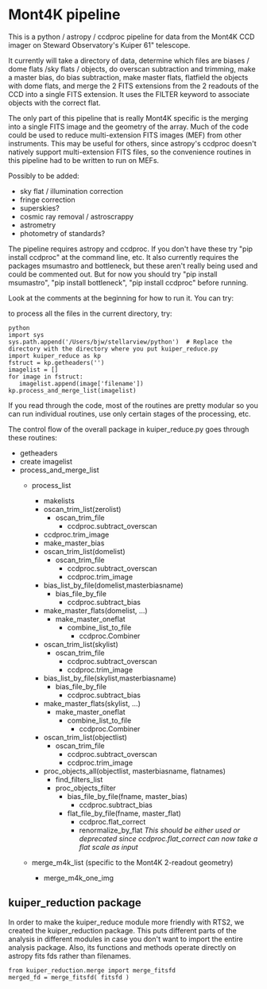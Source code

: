 # Mont4K pipeline

This is a python / astropy / ccdproc pipeline for data from the 
Mont4K CCD imager on Steward Observatory's Kuiper 61" telescope.

It currently will take a directory of data, determine which files
are biases / dome flats /sky flats / objects,  do overscan subtraction
and trimming, make a master bias, do bias subtraction, make master
flats, flatfield the objects with dome flats, and merge the 2 FITS
extensions from the 2 readouts of the CCD into a single FITS extension.
It uses the FILTER keyword to associate objects with the correct flat.

The only part of this pipeline that is really Mont4K specific is the
merging into a single FITS image and the geometry of the array. Much
of the code could be used to reduce multi-extension FITS images (MEF)
from other instruments. This may be useful for others, since astropy's ccdproc 
doesn't natively support multi-extension FITS files, so the convenience
routines in this pipeline had to be written to run on MEFs.

Possibly to be added:

* sky flat / illumination correction
* fringe correction
* superskies?
* cosmic ray removal / astroscrappy
* astrometry
* photometry of standards?

The pipeline requires astropy and ccdproc. If you don't have these
try "pip install ccdproc" at the command line, etc.
It also currently requires the packages msumastro and bottleneck, but these aren't
really being used and could be commented out.  But for now you should try
"pip install msumastro", "pip install bottleneck", "pip install ccdproc" before running.

Look at the comments at the beginning for how to run it. You can try:

to process all the files in the current directory, try:

```
python
import sys 
sys.path.append('/Users/bjw/stellarview/python')  # Replace the directory with the directory where you put kuiper_reduce.py
import kuiper_reduce as kp
fstruct = kp.getheaders('')
imagelist = []
for image in fstruct:
   imagelist.append(image['filename'])
kp.process_and_merge_list(imagelist)
```

If you read through the code, most of the routines are pretty modular so you can
run individual routines, use only certain stages of the processing, etc.

The control flow of the overall package in kuiper_reduce.py 
goes through these routines:

- getheaders
- create imagelist
- process_and_merge_list
  - process_list
    - makelists
    - oscan_trim_list(zerolist)
      - oscan_trim_file
        - ccdproc.subtract_overscan
	-  ccdproc.trim_image
    - make_master_bias
    - oscan_trim_list(domelist)
      - oscan_trim_file
        - ccdproc.subtract_overscan
        - ccdproc.trim_image
    - bias_list_by_file(domelist,masterbiasname)
      - bias_file_by_file
        - ccdproc.subtract_bias
    - make_master_flats(domelist, ...)
      - make_master_oneflat
        - combine_list_to_file
          - ccdproc.Combiner
    - oscan_trim_list(skylist)
      - oscan_trim_file
        - ccdproc.subtract_overscan
        - ccdproc.trim_image
    - bias_list_by_file(skylist,masterbiasname)
      - bias_file_by_file
        - ccdproc.subtract_bias
    - make_master_flats(skylist, ...)
      - make_master_oneflat
        - combine_list_to_file
          - ccdproc.Combiner
    - oscan_trim_list(objectlist)
      - oscan_trim_file
        - ccdproc.subtract_overscan
        - ccdproc.trim_image
    - proc_objects_all(objectlist, masterbiasname, flatnames)
      - find_filters_list
      - proc_objects_filter
        - bias_file_by_file(fname, master_bias)
          - ccdproc.subtract_bias
        - flat_file_by_file(fname, master_flat)
          - ccdproc.flat_correct
          - renormalize_by_flat *This should be either used or deprecated since ccdproc.flat_correct can now take a flat scale as input*

  - merge_m4k_list (specific to the Mont4K 2-readout geometry)
    - merge_m4k_one_img






## kuiper_reduction package

In order to make the kuiper_reduce module more friendly with RTS2, we
created the kuiper_reduction package. This puts different parts 
of the analysis in different modules in case you don't want to import 
the entire analysis package. Also, its functions and methods operate
directly on astropy fits fds rather than filenames. 


```
from kuiper_reduction.merge import merge_fitsfd
merged_fd = merge_fitsfd( fitsfd )
```
